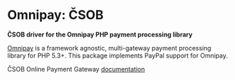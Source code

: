# Omnipay: ČSOB

**ČSOB driver for the Omnipay PHP payment processing library**

[Omnipay](https://github.com/thephpleague/omnipay) is a framework agnostic, multi-gateway payment
processing library for PHP 5.3+. This package implements PayPal support for Omnipay.

ČSOB Online Payment Gateway [documentation](https://github.com/csob/paymentgateway/wiki)
